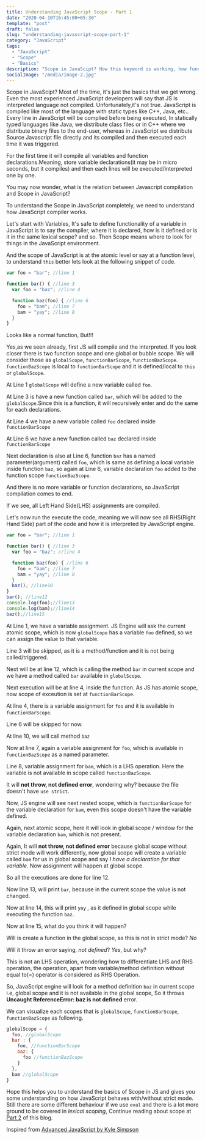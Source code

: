 ```yaml
---
title: Understanding JavaScript Scope - Part 1
date: "2020-04-10T16:45:00+05:30"
template: "post"
draft: false
slug: "understanding-javascript-scope-part-1"
category: "JavaScript"
tags:
  - "JavaScript"
  - "Scope"
  - "Basics"
description: "Scope in JavaScipt? How this keyword is working, how function scope behaves in JS compiler? Interestingly JavaScript is compiled like most of the language with static types like C++, Java, etc"
socialImage: "/media/image-2.jpg"
---
```

Scope in JavaScipt? Most of the time, it's just the basics that we get wrong. Even the most experienced JavaScript developers will say that JS is interpreted language not compiled. Unfortunately,it's not true. JavaScript is compiled like most of the language with static types like C++, Java, etc.. Every line in JavaScript will be complied before being executed, In statically typed languages like Java, we distribute class files or in C++ where we distribute binary files to the end-user, whereas in JavaScript we distribute Source Javascript file directly and its compiled and then executed each time it was triggered.

For the first time it will compile all variables and function declarations.Meaning, store variable declarations(it may be in micro seconds, but it compiles) and then each lines will be executed/interpreted one by one.

You may now wonder, what is the relation between Javascript compilation and Scope in JavaScript?

To understand the Scope in JavaScript completely, we need to understand how JavaScript compiler works.

Let's start with Variables, It's safe to define functionality of a variable in JavaScript is to say the compiler, where it is declared, how is it defined or is it in the same lexical scope? and so. Then Scope means where to look for things in the JavaScript environment.

And the scope of JavaScript is at the atomic level or say at a function level, to understand `this` better lets look at the following snippet of code.

```js
var foo = "bar"; //line 1

function bar() { //line 3
  var foo = "baz"; //line 4

  function baz(foo) { //line 6
    foo = "bam"; //line 7
    bam = "yay"; //line 8
  }
}
```
Looks like a normal function, But!!!


Yes,as we seen already, first JS will compile and the interpreted. If you look closer there is two function scope and one global or bubble scope. We will consider those as `globalScope`, `functionBarScope`, `functionBazScope`. `functionBazScope` is local to `functionBarScope` and it is defined/local to `this` or `globalScope`.

At Line 1 `globalScope` will define a new variable called `foo`.

At Line 3 is have a new function called `bar`, which will be added to the `globalScope`.Since this is a function, it will recursively enter and do the same for each declarations.

At Line 4 we have a new variable called `foo` declared inside `functionBarScope`

At Line 6 we have a new function called `baz` declared inside `functionBarScope`


Next declaration is also at Line 6, function `baz` has a named parameter(argument) called `foo`, which is same as defining a local variable inside function  `baz`, so again at Line 6, variable declaration `foo` added to the function scope `functionBazScope`.

And there is no more variable or function declarations, so JavaScript compilation comes to end.

If we see, all Left Hand Side(LHS) assignments are compiled.

Let's now run the execute the code, meaning we will now see all RHS(Right Hand Side) part of the code and how it is interpreted by JavaScript engine.

```js
var foo = "bar"; //line 1

function bar() { //line 3
  var foo = "baz"; //line 4

  function baz(foo) { //line 6
    foo = "bam"; //line 7
    bam = "yay"; //line 8
  }
  baz(); //line10
}
bar(); //line12
console.log(foo);//line13
console.log(bam);//line14
baz();//line15
```
At Line 1, we have a variable assignment. JS Engine will ask the current atomic scope, which is now `globalScope` has a variable `foo` defined, so we can assign the value to that variable.

Line 3 will be skipped, as it is a method/function and it is not being called/triggered.

Next will be at line 12, which is calling the method `bar` in current scope and we have a method called `bar` available in `globalScope`.

Next execution will be at line 4, inside the function. As JS has atomic scope, now scope of exceution is set at `functionBarScope`.

At line 4, there is a variable assignment for  `foo` and it is available in `functionBarScope`.

Line 6 will be skipped for now.

At line 10, we will call method `baz`

Now at line 7, again a variable assignment for `foo`, which is available in `functionBazScope` as a named parameter.

Line 8, variable assignment for `bam`, which is a LHS operation. Here the variable is not available in scope called `functionBazScope`.

It will **not throw, not defined error**, wondering why? because the file doesn't have `use strict`.

Now, JS engine will see next nested scope, which is `functionBarScope` for the variable declaration for  `bam`, even this scope doesn't have the variable defined.

Again, next atomic scope, here it will look in global scope / window for the variable declaration `bam`, which is not present.

Again, It will **not throw, not defined error**  because global scope without strict mode will work differently, now global scope will create a variable called `bam` for us in global scope and say *I have a declaration for that variable*. Now assignment will happen at global scope.

So all the executions are done for line 12.

Now line 13, will print `bar`, because in the current scope the value is not changed.

Now at line 14, this will print `yay` , as it defined in global scope while executing the function `baz`.

Now at line 15, what do you think it will happen?

Will is create a function in the global scope, as this is not in strict mode? *No*

Will it throw an error saying, *not defined*? *Yes*, but why?

This is not an LHS operation, wondering how to differentiate LHS and RHS operation, the operation, apart from variable/method definition without equal to(=) operator is considered as RHS Operation.

So, JavaScript engine will look for a method definition `baz` in current scope i.e, global scope and it is not available in the global scope, So it throws **Uncaught ReferenceError: baz is not defined** error.

We can visualize each scopes that is `globalScope`, `functionBarScope`, `functionBazScope` as following.

```js
globalScope = {
  foo, //globalScope
  bar : {
    foo, //functionBarScope
    baz: {
      foo //functionBazScope
    }
  },
  bam //globalScope
}
```
Hope this helps you to understand the basics of Scope in JS and gives you some understanding on how JavaScript behaves with/without strict mode. Still there are some different behaviour if we use `eval` and there is a lot more ground to be covered in *lexical scoping*, Continue reading about scope at [Part 2](understanding-javascript-scope-part-2) of this blog.

Inspired from [Advanced JavaScript by Kyle Simpson](https://app.pluralsight.com/library/courses/b47a6d25-df50-4577-9ff6-422d944b7c85/table-of-contents)